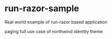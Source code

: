 # run-razor-sample
Real world example of run-razor based application

paging
full use case of northwind
identity
theme

